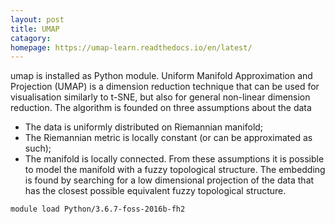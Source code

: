 ```yaml
---
layout: post
title: UMAP 
catagory:  
homepage: https://umap-learn.readthedocs.io/en/latest/ 
---
```

umap is installed as Python module.
Uniform Manifold Approximation and Projection (UMAP) is a dimension reduction technique that can be used for visualisation similarly to t-SNE, but also for general non-linear dimension reduction. The algorithm is founded on three assumptions about the data
 - The data is uniformly distributed on Riemannian manifold;
 - The Riemannian metric is locally constant (or can be approximated as such);
 - The manifold is locally connected.
From these assumptions it is possible to model the manifold with a fuzzy topological structure. The embedding is found by searching for a low dimensional projection of the data that has the closest possible equivalent fuzzy topological structure. 
```
module load Python/3.6.7-foss-2016b-fh2
```
